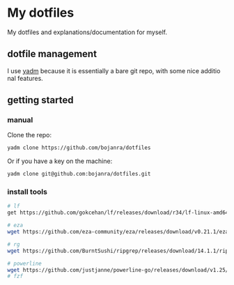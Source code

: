 # My dotfiles

My dotfiles and explanations/documentation for myself.

## dotfile management

I use [yadm](https://github.com/TheLocehiliosan/yadm) because it is essentially a bare git repo, with some nice additio
nal features.

## getting started

### manual

Clone the repo:

```sh
yadm clone https://github.com/bojanra/dotfiles
```

Or if you have a key on the machine:

```sh
yadm clone git@github.com:bojanra/dotfiles.git
```

### install tools

```sh
# lf 
get https://github.com/gokcehan/lf/releases/download/r34/lf-linux-amd64.tar.gz -O - | tar xvzf - -C ~/bin/

# eza
wget https://github.com/eza-community/eza/releases/download/v0.21.1/eza_x86_64-unknown-linux-gnu.tar.gz -O - | tar xvzf - -C ~/bin/

# rg
wget https://github.com/BurntSushi/ripgrep/releases/download/14.1.1/ripgrep-14.1.1-aarch64-unknown-linux-gnu.tar.gz -O - | tar xvzf - --wildcards "*/rg" -O > ~/bin/rg && chmod a+x ~/bin/rg

# powerline
wget https://github.com/justjanne/powerline-go/releases/download/v1.25/powerline-go-linux-386 -O - > ~/bin/powerline-go && chmod a+x ~/bin/powerline-go
# fzf

```
